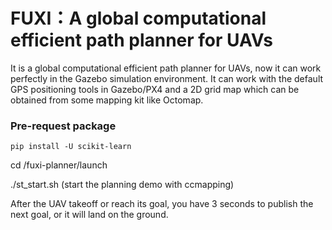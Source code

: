 # FUXI：A global computational efficient path planner for UAVs
It is a global computational efficient path planner for UAVs, now it can work perfectly in the Gazebo simulation environment. It can work with the default GPS positioning tools in Gazebo/PX4 and a 2D grid map which can be obtained from some mapping kit like Octomap.

### Pre-request package
````
pip install -U scikit-learn
````
cd /fuxi-planner/launch

./st_start.sh  (start the planning demo with ccmapping)

After the UAV takeoff or reach its goal, you have 3 seconds to publish the next goal, or it will land on the ground.

